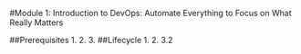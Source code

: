 #Module 1: Introduction to DevOps: Automate Everything to Focus on What Really Matters


##Prerequisites
1.
2.
3.
##Lifecycle
1.
2.
3.2

